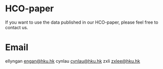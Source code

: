 # HCO-paper
If you want to use the data published in our HCO-paper, please feel free to contact us.

# Email
ellyngan <engan@hku.hk>
cynlau   <cynlau@hku.hk>
zxli     <zxlee@hku.hk>
